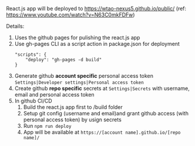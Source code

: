 React.js app will be deployed to https://wtao-nexus5.github.io/public/ (ref: https://www.youtube.com/watch?v=N63C0mkFDFw)

Details:
1. Uses the github pages for pulishing the react.js app
2. Use gh-pages CLI as a script action in package.json for deployment
    ```
    "scripts": {
        "deploy": "gh-pages -d build"
    }
    ```
3. Generate github **account specific** personal access token `Settings|Developer settings|Personal access token`
4. Create github **repo specific** secrets at `Settings|Secrets` with username, email and personal access token
5. In github CI/CD
    1. Build the react.js app first to /build folder
    2. Setup git config (username and email)and grant github access (with personal access token) by usign secrets
    3. Run `npm run deploy`
    4. App will be available at `https://[account name].github.io/[repo name]/`


